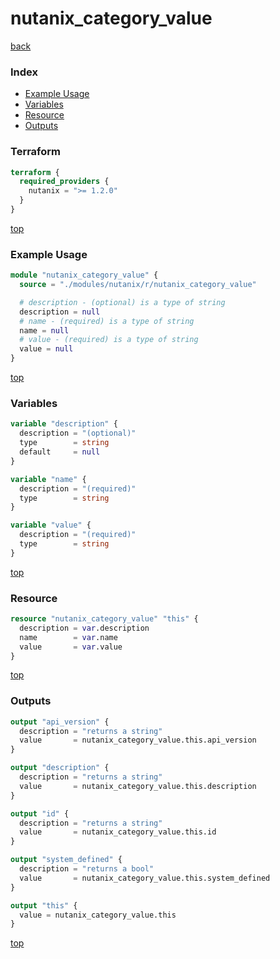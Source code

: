 # nutanix_category_value

[back](../nutanix.md)

### Index

- [Example Usage](#example-usage)
- [Variables](#variables)
- [Resource](#resource)
- [Outputs](#outputs)

### Terraform

```terraform
terraform {
  required_providers {
    nutanix = ">= 1.2.0"
  }
}
```

[top](#index)

### Example Usage

```terraform
module "nutanix_category_value" {
  source = "./modules/nutanix/r/nutanix_category_value"

  # description - (optional) is a type of string
  description = null
  # name - (required) is a type of string
  name = null
  # value - (required) is a type of string
  value = null
}
```

[top](#index)

### Variables

```terraform
variable "description" {
  description = "(optional)"
  type        = string
  default     = null
}

variable "name" {
  description = "(required)"
  type        = string
}

variable "value" {
  description = "(required)"
  type        = string
}
```

[top](#index)

### Resource

```terraform
resource "nutanix_category_value" "this" {
  description = var.description
  name        = var.name
  value       = var.value
}
```

[top](#index)

### Outputs

```terraform
output "api_version" {
  description = "returns a string"
  value       = nutanix_category_value.this.api_version
}

output "description" {
  description = "returns a string"
  value       = nutanix_category_value.this.description
}

output "id" {
  description = "returns a string"
  value       = nutanix_category_value.this.id
}

output "system_defined" {
  description = "returns a bool"
  value       = nutanix_category_value.this.system_defined
}

output "this" {
  value = nutanix_category_value.this
}
```

[top](#index)